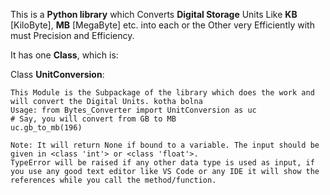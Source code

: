 This is a **Python library** which Converts **Digital Storage** Units Like **KB** [KiloByte], **MB** [MegaByte] etc. into each or the Other very Efficiently with must Precision and Efficiency.

It has one **Class**, which is:

Class **UnitConversion**: 

```
This Module is the Subpackage of the library which does the work and will convert the Digital Units. kotha bolna
Usage: from Bytes_Converter import UnitConversion as uc
# Say, you will convert from GB to MB 
uc.gb_to_mb(196)

Note: It will return None if bound to a variable. The input should be given in <class 'int'> or <class 'float'>. 
TypeError will be raised if any other data type is used as input, if you use any good text editor like VS Code or any IDE it will show the references while you call the method/function. 
 
```
